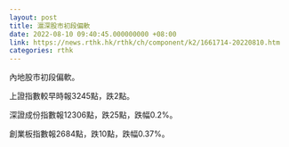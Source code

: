 ```yaml
---
layout: post
title: 滬深股市初段偏軟
date: 2022-08-10 09:40:45.000000000 +08:00
link: https://news.rthk.hk/rthk/ch/component/k2/1661714-20220810.htm
categories: rthk
---
```


內地股市初段偏軟。

上證指數較早時報3245點，跌2點。

深證成份指數報12306點，跌25點，跌幅0.2%。

創業板指數報2684點，跌10點，跌幅0.37%。
